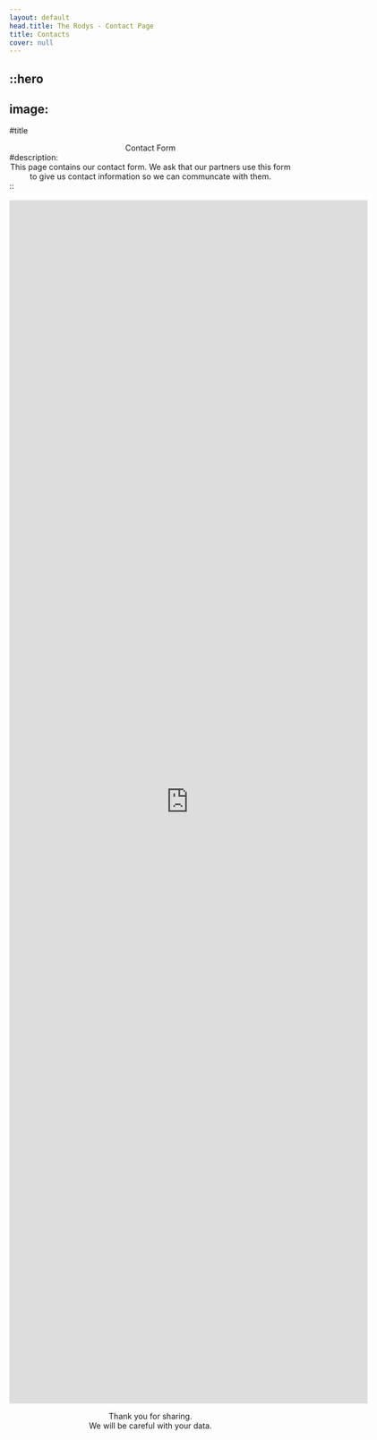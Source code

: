 ```yaml
---
layout: default
head.title: The Rodys - Contact Page
title: Contacts
cover: null
---
```



::hero
---
image:
---
#title 
<center>
Contact Form
</center>
#description:
<center>
This page contains our contact form. We ask that our partners use this form to give us contact information so we can communcate with them.
</center>
::
<br>  
<br>


<center><iframe src="https://docs.google.com/forms/d/e/1FAIpQLScv60yN_VOhufUAsVGwH41igs3CRa9X1atrsDmYC8FRTVXAhw/viewform?embedded=true" width="640" height="2150" frameborder="0" marginheight="0" marginwidth="0" scrolling="no">Loading…</iframe>

Thank you for sharing.<br /> We will be careful with your data.
</center>